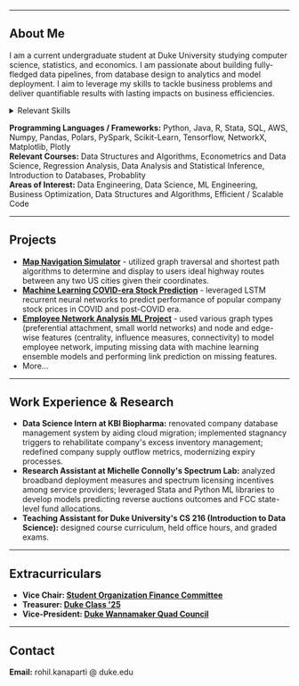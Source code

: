 
_________________

## About Me

I am a current undergraduate student at Duke University studying computer science, statistics, and economics. I am passionate about building fully-fledged data pipelines, from database design to analytics and model deployment. I aim to leverage my skills to tackle business problems and deliver quantifiable results with lasting impacts on business efficiencies.

<details>
<summary>Relevant Skills</summary>

[![Python](https://img.shields.io/badge/Python-3.11.4-3776AB.svg?style=flat&logo=python&logoColor=white)](https://www.python.org)
[![Jupyter](https://img.shields.io/badge/Jupyter-Lab-F37626.svg?style=flat&logo=Jupyter)](https://jupyterlab.readthedocs.io/en/stable)
[![Pandas](https://img.shields.io/badge/Pandas-2.0.3-150458.svg?style=flat&logo=pandas)](https://pandas.pydata.org/)
[![Polars](https://img.shields.io/badge/Polars-0.18.4-white.svg?style=flat&logo=polars&logoColor=white)](https://www.pola.rs)
[![PySpark](https://img.shields.io/badge/PySpark-3.4.1-E25A1C.svg?style=flat&logo=apachespark)](https://spark.apache.org/docs/latest/api/python/)
[![Scikit-Learn](https://img.shields.io/badge/Scikit--learn-1.3-F7931E.svg?style=flat&logo=scikit-learn)](https://scikit-learn.org/stable/)
[![Tensorflow](https://img.shields.io/badge/TensorFlow-1.12-FF6F00.svg?style=flat&logo=tensorflow)](https://www.tensorflow.org)

</details>

**Programming Languages / Frameworks:** Python, Java, R, Stata, SQL, AWS, Numpy, Pandas, Polars, PySpark, Scikit-Learn, Tensorflow, NetworkX, Matplotlib, Plotly
<br> **Relevant Courses:** Data Structures and Algorithms, Econometrics and Data Science, Regression Analysis, Data Analysis and Statistical Inference, Introduction to Databases, Probablity
<br> **Areas of Interest:**  Data Engineering, Data Science, ML Engineering, Business Optimization, Data Structures and Algorithms, Efficient / Scalable Code

_________________

## Projects

- **[Map Navigation Simulator](https://github.com/Rohilkan/MapNavigator.git)** - utilized graph traversal and shortest path algorithms to determine and display to users ideal highway routes between any two US cities given their coordinates.
- **[Machine Learning COVID-era Stock Prediction](https://github.com/Rohilkan/StockPredictML.git)** - leveraged LSTM recurrent neural networks to predict performance of popular company stock prices in COVID and post-COVID era.
- **[Employee Network Analysis ML Project](https://github.com/Rohilkan/Employee-Network-Analysis-Project.git)** - used various graph types (preferential attachment, small world networks) and node and edge-wise features (centrality, influence measures, connectivity) to model employee network,  imputing missing data with machine learning ensemble models and performing link prediction on missing features.
- More...

_________________

## Work Experience & Research

- **Data Science Intern at KBI Biopharma:** renovated company database management system by aiding cloud migration; implemented stagnancy triggers to rehabilitate company's excess inventory management; redefined company supply outflow metrics, modernizing expiry processes.
- **Research Assistant at Michelle Connolly's Spectrum Lab:** analyzed broadband deployment measures and spectrum licensing incentives among service providers; leveraged Stata and Python ML libraries to develop models predicting reverse auctions outcomes and FCC state-level fund allocations.
- **Teaching Assistant for Duke University's CS 216 (Introduction to Data Science):** designed course curriculum, held office hours, and graded exams.
_________________

## Extracurriculars

* **Vice Chair: [Student Organization Finance Committee](https://sofc.notion.site)**
* **Treasurer: [Duke Class '25](https://duke.edu)**
* **Vice-President: [Duke Wannamaker Quad Council](https://dukegroups.com/wannamakerqc/home/)**

__________________

## Contact

**Email:** rohil.kanaparti @ duke.edu

